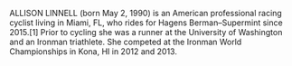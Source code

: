 ALLISON LINNELL (born May 2, 1990) is an American professional racing cyclist living in Miami, FL, who rides for Hagens Berman–Supermint since 2015.[1] Prior to cycling she was a runner at the University of Washington and an Ironman triathlete. She competed at the Ironman World Championships in Kona, HI in 2012 and 2013.
